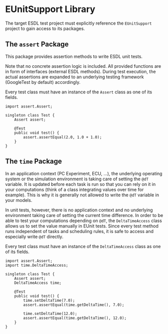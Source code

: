 # EUnitSupport Library

The target ESDL test project must explicitly reference the `EUnitSupport` project to gain access to its packages.

## The `assert` Package

This package provides assertion methods to write ESDL unit tests.

Note that no concrete assertion logic is included. All provided functions are in form of interfaces (external ESDL methods).
During test execution, the actual assertions are expanded to an underlying testing framework (GoogleTest by default) accordingly.

Every test class must have an instance of the `Assert` class as one of its fields.

```esdl
import assert.Assert;

singleton class Test {
    Assert assert;

    @Test
    public void test() {
        assert.assertEqual(2.0, 1.0 + 1.0);
    }
}
```

## The `time` Package

In an application context (PC Experiment, ECU, ...), the underlying operating system or the simulation environment is taking care
of setting the `@dT` variable. It is updated before each task is run so that you can rely on it in your computations (think of a
class integrating values over time for example). This is why it is generally not allowed to write the `@dT` variable in your
models.

In unit tests, however, there is no application context and no underlying environment taking care of setting the current time
difference. In order to be able to test your computations depending on `@dT`, the `DeltaTimeAccess` class allows us to set the
value manually in EUnit tests. Since every test method runs independent of tasks and scheduling rules, it is safe to access and
especially write `@dT` directly.

Every test class must have an instance of the `DeltaTimeAccess` class as one of its fields.

```esdl
import assert.Assert;
import time.DeltaTimeAccess;

singleton class Test {
    Assert assert;
    DeltaTimeAccess time;

    @Test
    public void test() {
        time.setDeltaTime(7.0);
        assert.assertEqual(time.getDeltaTime(), 7.0);

        time.setDeltaTime(12.0);
        assert.assertEqual(time.getDeltaTime(), 12.0);
    }
}
```
